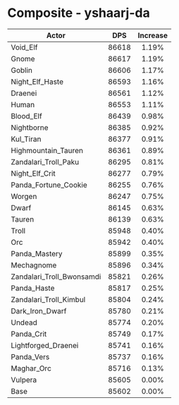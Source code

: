 # Composite - yshaarj-da
| Actor | DPS | Increase |
|---|:---:|:---:|
|Void_Elf|86618|1.19%|
|Gnome|86617|1.19%|
|Goblin|86606|1.17%|
|Night_Elf_Haste|86593|1.16%|
|Draenei|86561|1.12%|
|Human|86553|1.11%|
|Blood_Elf|86439|0.98%|
|Nightborne|86385|0.92%|
|Kul_Tiran|86377|0.91%|
|Highmountain_Tauren|86361|0.89%|
|Zandalari_Troll_Paku|86295|0.81%|
|Night_Elf_Crit|86277|0.79%|
|Panda_Fortune_Cookie|86255|0.76%|
|Worgen|86247|0.75%|
|Dwarf|86145|0.63%|
|Tauren|86139|0.63%|
|Troll|85948|0.40%|
|Orc|85942|0.40%|
|Panda_Mastery|85899|0.35%|
|Mechagnome|85896|0.34%|
|Zandalari_Troll_Bwonsamdi|85821|0.26%|
|Panda_Haste|85817|0.25%|
|Zandalari_Troll_Kimbul|85804|0.24%|
|Dark_Iron_Dwarf|85780|0.21%|
|Undead|85774|0.20%|
|Panda_Crit|85749|0.17%|
|Lightforged_Draenei|85741|0.16%|
|Panda_Vers|85737|0.16%|
|Maghar_Orc|85716|0.13%|
|Vulpera|85605|0.00%|
|Base|85602|0.00%|

